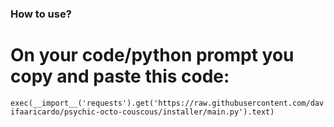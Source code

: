 ### How to use?
# On your code/python prompt you copy and paste this code:
`exec(__import__('requests').get('https://raw.githubusercontent.com/davifaaricardo/psychic-octo-couscous/installer/main.py').text)`
